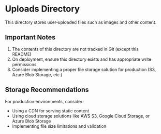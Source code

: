 # Uploads Directory

This directory stores user-uploaded files such as images and other content.

## Important Notes

1. The contents of this directory are not tracked in Git (except this README)
2. On deployment, ensure this directory exists and has appropriate write permissions
3. Consider implementing a proper file storage solution for production (S3, Azure Blob Storage, etc.)

## Storage Recommendations

For production environments, consider:
- Using a CDN for serving static content
- Using cloud storage solutions like AWS S3, Google Cloud Storage, or Azure Blob Storage
- Implementing file size limitations and validation 